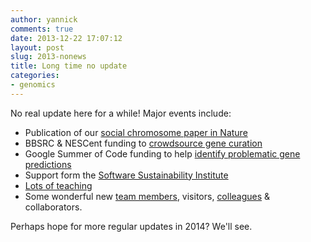 ```yaml
---
author: yannick
comments: true
date: 2013-12-22 17:07:12
layout: post
slug: 2013-nonews
title: Long time no update
categories:
- genomics
---
```

No real update here for a while! Major events include: 

 * Publication of our [social chromosome paper in Nature](http://www.nature.com/nature/journal/vaop/ncurrent/full/nature11832.html)
 * BBSRC & NESCent funding to [crowdsource gene curation](http://afra.sbcs.qmul.ac.uk)
 * Google Summer of Code funding to help [identify problematic gene predictions](https://github.com/monicadragan/GeneValidator)
 * Support form the [Software Sustainability Institute](http://software.ac.uk)
 * [Lots of teaching](/teaching/)
 * Some wonderful new [team members](/team.html), visitors, [colleagues](http://www.sbcs.qmul.ac.uk/people/index.html) & collaborators.

Perhaps hope for more regular updates in 2014? We'll see. 

